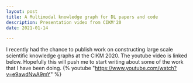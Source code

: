 ```yaml
---
layout: post
title: A Multimodal knowledge graph for DL papers and code
description: Presentation video from CIKM'20
date: 2021-01-14

---
```

I recently had the chance to publish work on constructing large scale scientific knowledge graphs at the CIKM 2020. The youtube video is linked below. Hopefully this will push me
to start writing about some of the work that I have been doing.
{% youtube "https://www.youtube.com/watch?v=e9awdNwA9mY" %}

